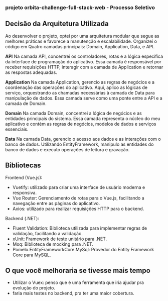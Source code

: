 ### projeto orbita-challenge-full-stack-web - Processo Seletivo

## Decisão da Arquitetura Utilizada
Ao desenvolver o projeto, optei por uma arquitetura modular que segue as melhores práticas e favorece a manutenção e escalabilidade. Organizei o código em Quatro camadas principais: Domain, Application, Data, e API.

**API**
Na camada API, concentrei os controladores, rotas e a lógica específica da interface de programação do aplicativo. Essa camada é responsável por receber requisições HTTP, interagir com a camada de Application e retornar as respostas adequadas.

**Application**
Na camada Application, gerencio as regras de negócios e a coordenação das operações do aplicativo. Aqui, aplico as lógicas de serviço, orquestrando as chamadas necessárias à camada de Data para manipulação de dados. Essa camada serve como uma ponte entre a API e a camada de Domain.

**Domain**
Na camada Domain, concentrei a lógica de negócios e as entidades principais do sistema. Essa camada representa o núcleo do meu aplicativo e contém as regras de negócios, modelos de dados e serviços essenciais.

**Data**
Na camada Data, gerencio o acesso aos dados e as interações com o banco de dados. Utilizando EntityFramework, manipulo as entidades do banco de dados e executo operações de leitura e gravação.

## Bibliotecas
Frontend (Vue.js):
- Vuetify: utilizado para criar uma interface de usuário moderna e responsiva.
- Vue Router: Gerenciamento de rotas para o Vue.js, facilitando a navegação entre as páginas do aplicativo.
- Axios: utilizado para realizar requisições HTTP para o backend.

Backend (.NET):
- Fluent Validation: Biblioteca utilizada para implementar regras de validação, facilitando a validação.
- xUnit: Framework de teste unitário para .NET.
- Moq: Biblioteca de mocking para .NET.
- Pomelo.EntityFrameworkCore.MySql: Provedor do Entity Framework Core para MySQL.

## O que você melhoraria se tivesse mais tempo
- Utilizar o Vuex: penso que é uma ferramenta que iria ajudar pra evolução do projeto.
- faria mais testes no backend, pra ter uma maior cobertura.
